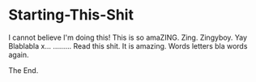 # Starting-This-Shit

I cannot believe I'm doing this! This is so amaZING. Zing. Zingyboy. Yay Blablabla  x… ………
Read this shit. It is amazing. Words letters bla words again.

The End.

